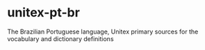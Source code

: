 # unitex-pt-br
The Brazilian Portuguese language, Unitex primary sources for the vocabulary and dictionary definitions
